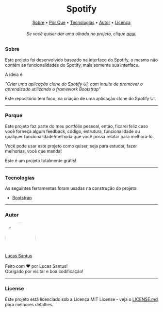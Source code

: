 <h1 align="center">Spotify</h1>

<p align="center">
 <a href="#sobre">Sobre</a> •
 <a href="#porque">Por Que</a> •
 <a href="#tecnologias">Tecnologias</a> •
 <a href="#autor">Autor</a> •
 <a href="#license">Licença</a>
</p>

<h6 align="center"> 
	Se você quiser dar uma olhada no projeto, clique <a href="https://oondev.github.io/projects/spotify/" target="_blank">aqui</a>.
</h6>

### Sobre

Este projeto foi desenvolvido baseado na interface do Spotify, o mesmo não contém as funcionalidades do Spotify, mais somente sua interface.

A ideia é:

_"Criar uma aplicação clone do Spotify UI, com intuito de promover o aprendizado utilizando o framework Bootstrap"_

Este repositório tem foco, na criação de uma aplicação clone do Spotify UI.

--------------------------------------------------------------------------------------

### Porque

Este projeto faz parte do meu portfólio pessoal, então, ficarei feliz caso você forneça algum feedback, código, estrutura, funcionalidade ou qualquer funcionalidade/melhoria que você possa relatar para melhora-lo.

Você pode usar este projeto como quiser, seja para estudar, fazer melhorias, você que manda!

Este é um projeto totalmente grátis!

--------------------------------------------------------------------------------------

### Tecnologias

As seguintes ferramentas foram usadas na construção do projeto:

- [Bootstrap](https://getbootstrap.com/)

--------------------------------------------------------------------------------------

### Autor

<div align="left"> 
	<a href="https://github.com/LucasSantus">
		<img style="border-radius: 50%;" src="https://github.com/LucasSantus.png" width="100px;" alt=""/>
		<br />
		Lucas Santus
	</a>
</div>
<br />
Feito com ❤️ por Lucas Santus!<br />
Obrigado por visitar e boa codificação!<br />

--------------------------------------------------------------------------------------

### License

Este projeto está licenciado sob a Licença MIT License - veja o [LICENSE.md](https://github.com/LucasSantus/spotify/blob/master/LICENSE) para melhores detalhes.
